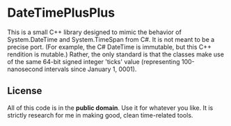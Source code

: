 DateTimePlusPlus
================

This is a small C++ library designed to mimic the behavior of System.DateTime
and System.TimeSpan from C#. It is not meant to be a precise port. (For example,
the C# DateTime is immutable, but this C++ rendition is mutable.) Rather, the
only standard is that the classes make use of the same 64-bit signed integer
'ticks' value (representing 100-nanosecond intervals since January 1, 0001).

License
-------

All of this code is in the **public domain**. Use it for whatever you like. It
is strictly research for me in making good, clean time-related tools.

